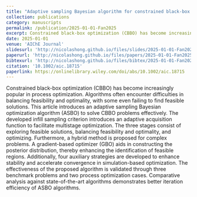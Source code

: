 ```yaml
---
title: "Adaptive sampling Bayesian algorithm for constrained black-box optimization problems"
collection: publications
category: manuscripts
permalink: /publication/2025-01-01-Fan2025
excerpt: Constrained black-box optimization (CBBO) has become increasingly popular in process optimization. Algorithms often encounter difficulties in balancing feasibility and optimality, with some even failing to find feasible solutions. This article introduces an adaptive sampling Bayesian optimization algorithm (ASBO) to solve CBBO problems effectively. The developed infill sampling criterion introduces an adaptive acquisition function to facilitate multistage optimization. The three stages consist of exploring feasible solutions, balancing feasibility and optimality, and optimizing. Furthermore, a hybrid method is proposed for complex problems. A gradient-based optimizer (GBO) aids in constructing the posterior distribution, thereby enhancing the identification of feasible regions. Additionally, four auxiliary strategies are developed to enhance stability and accelerate convergence in simulation-based optimization. The effectiveness of the proposed algorithm is validated through three benchmark problems and two process optimization cases. Comparative analysis against state-of-the-art algorithms demonstrates better iteration efficiency of ASBO algorithms.
date: 2025-01-01
venue: 'AIChE Journal'
slidesurl: 'http://nicolashong.github.io/files/slides/2025-01-01-Fan2025.pdf'
paperurl: 'http://nicolashong.github.io/files/papers/2025-01-01-Fan2025.pdf'
bibtexurl: 'http://nicolashong.github.io/files/bibtex/2025-01-01-Fan2025.bib'
citation: '10.1002/aic.18715'
paperlink: https://onlinelibrary.wiley.com/doi/abs/10.1002/aic.18715
---
```


Constrained black-box optimization (CBBO) has become increasingly popular in process optimization. Algorithms often encounter difficulties in balancing feasibility and optimality, with some even failing to find feasible solutions. This article introduces an adaptive sampling Bayesian optimization algorithm (ASBO) to solve CBBO problems effectively. The developed infill sampling criterion introduces an adaptive acquisition function to facilitate multistage optimization. The three stages consist of exploring feasible solutions, balancing feasibility and optimality, and optimizing. Furthermore, a hybrid method is proposed for complex problems. A gradient-based optimizer (GBO) aids in constructing the posterior distribution, thereby enhancing the identification of feasible regions. Additionally, four auxiliary strategies are developed to enhance stability and accelerate convergence in simulation-based optimization. The effectiveness of the proposed algorithm is validated through three benchmark problems and two process optimization cases. Comparative analysis against state-of-the-art algorithms demonstrates better iteration efficiency of ASBO algorithms.
